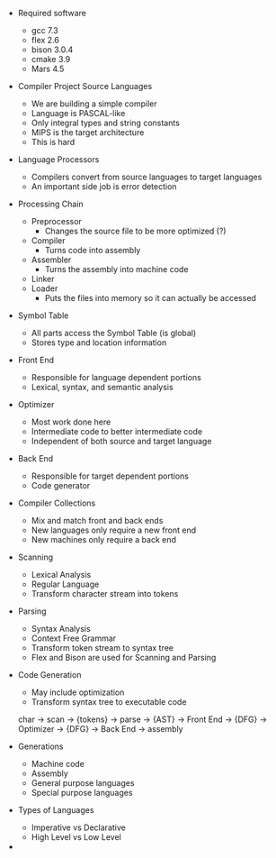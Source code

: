 - Required software
  - gcc 7.3
  - flex 2.6
  - bison 3.0.4
  - cmake 3.9
  - Mars 4.5

- Compiler Project Source Languages
  - We are building a simple compiler
  - Language is PASCAL-like
  - Only integral types and string constants
  - MIPS is the target architecture
  - This is hard

- Language Processors
  - Compilers convert from source languages to target languages
  - An important side job is error detection

- Processing Chain
  - Preprocessor
    - Changes the source file to be more optimized (?)
  - Compiler
    - Turns code into assembly
  - Assembler
    - Turns the assembly into machine code
  - Linker
  - Loader
    - Puts the files into memory so it can actually be accessed

- Symbol Table
  - All parts access the Symbol Table (is global)
  - Stores type and location information

- Front End
  - Responsible for language dependent portions
  - Lexical, syntax, and semantic analysis

- Optimizer
  - Most work done here
  - Intermediate code to better intermediate code
  - Independent of both source and target language

- Back End
  - Responsible for target dependent portions
  - Code generator

- Compiler Collections
  - Mix and match front and back ends
  - New languages only require a new front end
  - New machines only require a back end

- Scanning

  - Lexical Analysis
  - Regular Language
  - Transform character stream into tokens

- Parsing

  - Syntax Analysis
  - Context Free Grammar
  - Transform token stream to syntax tree
  - Flex and Bison are used for Scanning and Parsing

- Code Generation

  - May include optimization
  - Transform syntax tree to executable code

  char -> scan -> {tokens} -> parse -> {AST} -> Front End -> {DFG} -> Optimizer -> {DFG} -> Back End -> assembly

- Generations

  - Machine code
  - Assembly
  - General purpose languages
  - Special purpose languages

- Types of Languages

  - Imperative vs Declarative
  - High Level vs Low Level

- 